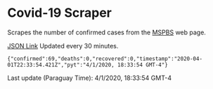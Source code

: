 # Covid-19 Scraper

Scrapes the number of confirmed cases from the [MSPBS](https://www.mspbs.gov.py/covid-19.php) web page.

[JSON Link](https://jmayalag.github.io/covid19-scrape/cases.json)
Updated every 30 minutes.
```
{"confirmed":69,"deaths":0,"recovered":0,"timestamp":"2020-04-01T22:33:54.421Z","pyt":"4/1/2020, 18:33:54 GMT-4"}
```
Last update (Paraguay Time): 4/1/2020, 18:33:54 GMT-4